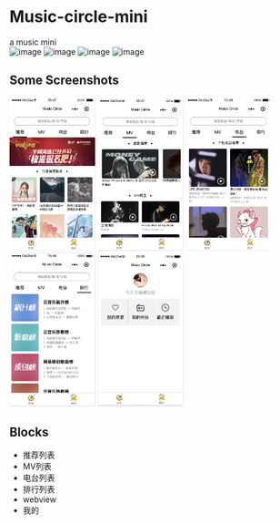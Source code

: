 # Music-circle-mini
a music  mini  
![image](https://img.shields.io/github/issues/Wildlifes/Music-circle-mini)
![image](https://img.shields.io/github/forks/Wildlifes/Music-circle-mini)
![image](https://img.shields.io/github/stars/Wildlifes/Music-circle-mini)
![image](https://img.shields.io/github/license/Wildlifes/Music-circle-mini)

## Some Screenshots
<img style="width:30%" src="screenshot/推荐.png" >
<img style="width:30%" src="screenshot/MV.png" >
<img style="width:30%" src="screenshot/电台.png" >
<img style="width:30%" src="screenshot/排行.png" >
<img style="width:30%" src="screenshot/我的.png" >

## Blocks

- 推荐列表
- MV列表
- 电台列表
- 排行列表
- webview
- 我的
